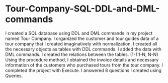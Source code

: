 # Tour-Company-SQL-DDL-and-DML-commands
I created a SQL database using DDL and DML commands in my project named Tour Company.
I organized the customer and tour guides data of a tour company that I created imaginatively with normalization.
I created all the necessary objects as tables with DDL commands.
I added the data with DML commands.
I created the relations between the tables. (1-1.1-N, N-N)
Using the procedure method, I obtained the invoice details and necessary information of the customers who purchased tours from the tour company.
I completed the project with Execute.
I answered 8 questions I created using Queries.
